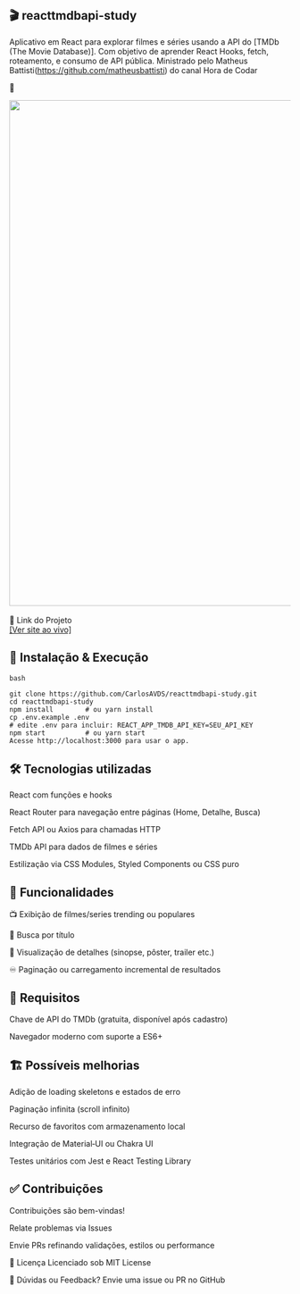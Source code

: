 ## 🎬 reacttmdbapi-study

Aplicativo em React para explorar filmes e séries usando a API do [TMDb (The Movie Database)]. Com objetivo de aprender React Hooks, fetch, roteamento, e consumo de API pública. Ministrado pelo Matheus Battisti(https://github.com/matheusbattisti) do canal Hora de Codar

📸
<div align="center">
  <img width="1257" height="906" alt="Image" src="https://github.com/user-attachments/assets/0dced261-dc1a-4be9-94f2-43ba88f34d34" />
</div>
<br>
🔗 Link do Projeto <br>

<div>
<a href="https://molib-tmdb.vercel.app/" target="_blank">[Ver site ao vivo]</a>
</div>


## 🚀 Instalação & Execução
````
bash

git clone https://github.com/CarlosAVDS/reacttmdbapi-study.git
cd reacttmdbapi-study
npm install        # ou yarn install
cp .env.example .env
# edite .env para incluir: REACT_APP_TMDB_API_KEY=SEU_API_KEY
npm start          # ou yarn start
Acesse http://localhost:3000 para usar o app.
````
## 🛠 Tecnologias utilizadas
React com funções e hooks

React Router para navegação entre páginas (Home, Detalhe, Busca)

Fetch API ou Axios para chamadas HTTP

TMDb API para dados de filmes e séries 

Estilização via CSS Modules, Styled Components ou CSS puro

## 🎯 Funcionalidades
📺 Exibição de filmes/series trending ou populares

🔎 Busca por título

📝 Visualização de detalhes (sinopse, pôster, trailer etc.)

♾️ Paginação ou carregamento incremental de resultados

## 🔐 Requisitos
Chave de API do TMDb (gratuita, disponível após cadastro) 

Navegador moderno com suporte a ES6+

## 🏗 Possíveis melhorias
Adição de loading skeletons e estados de erro

Paginação infinita (scroll infinito)

Recurso de favoritos com armazenamento local

Integração de Material‑UI ou Chakra UI

Testes unitários com Jest e React Testing Library

## ✅ Contribuições
Contribuições são bem-vindas!

Relate problemas via Issues

Envie PRs refinando validações, estilos ou performance

📜 Licença
Licenciado sob MIT License

💬 Dúvidas ou Feedback?
Envie uma issue ou PR no GitHub

